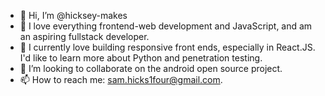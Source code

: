 - 👋 Hi, I’m @hicksey-makes
- 👀 I love everything frontend-web development and JavaScript, and am an aspiring fullstack developer.
- 🌱 I currently love building responsive front ends, especially in React.JS. I'd like to learn more about Python and penetration testing. 
- 💞️ I’m looking to collaborate on the android open source project.
- 📫 How to reach me: sam.hicks1four@gmail.com.

<!---
hicksey-makes/hicksey-makes is a ✨ special ✨ repository because its `README.md` (this file) appears on your GitHub profile.
You can click the Preview link to take a look at your changes.
--->
